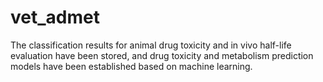 # vet_admet
The classification results for animal drug toxicity and in vivo half-life evaluation have been stored, and drug toxicity and metabolism prediction models have been established based on machine learning.
